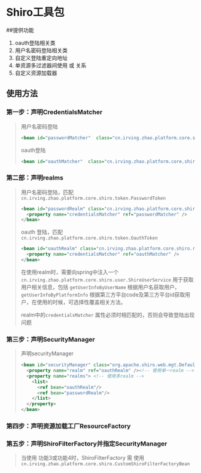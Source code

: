 # Shiro工具包
##提供功能

1. oauth登陆相关类
2. 用户名密码登陆相关类
3. 自定义登陆重定向地址
4. 单资源多过滤器间使用 或 关系
5. 自定义资源加载器

## 使用方法

### 第一步：声明CredentialsMatcher
> 用户名密码登陆
>
> ```xml
> <bean id="passwordMatcher"  class="cn.irving.zhao.platform.core.shiro.matcher.PasswordCredentialsMatcher" />
> ```
>
> oauth登陆
>
> ```xml
> <bean id="oauthMatcher"  class="cn.irving.zhao.platform.core.shiro.matcher.OauthCredentialsMatcher" />
> ```

### 第二部：声明realms

> 用户名密码登陆，匹配`cn.irving.zhao.platform.core.shiro.token.PasswordToken`
>
> ```xml
> <bean id="passwordRealm" class="cn.irving.zhao.platform.core.shiro.realm.PasswordAuthorizingRealm">
>   <property name="credentialsMatcher" ref="passwordMatcher" />
> </bean>
> ```
>
> oauth 登陆，匹配 `cn.irving.zhao.platform.core.shiro.token.OauthToken`
>
> ```xml
> <bean id="oauthRealm" class="cn.irving.zhao.platform.core.shiro.realm.OauthAuthorizingRealm">
>   <property name="credentialsMatcher" ref="oauthMatcher" />
> </bean>
> ```
>
> 在使用realm时，需要向spring中注入一个` cn.irving.zhao.platform.core.shiro.user.ShiroUserService` 用于获取用户相关信息，包括 `getUserInfoByUserName` 根据用户名获取用户，`getUserInfoByPlatformInfo` 根据第三方平台code及第三方平台id获取用户，在使用的时候，可选择性覆盖相关方法。
>
> realm中的`credentialsMatcher` 属性必须时相匹配的，否则会导致登陆出现问题

### 第三步：声明SecurityManager

> 声明securityManager
>
> ```xml
> <bean id="securityManager" class="org.apache.shiro.web.mgt.DefaultWebSecurityManager">
>   <property name="realm" ref="oauthRealm" /><!-- 使用单一realm -->
>   <property name="realms"> <!-- 使用多realm -->
>     <list>
>       <ref bean="oauthRealm"/>
>       <ref bean="passwordRealm"/>
>     </list>
>   </property>
> </bean>
> ```

### 第四步：声明资源加载工厂ResourceFactory



### 第五步：声明ShiroFilterFactory并指定SecurityManager

> 当使用 功能3或功能4时，ShiroFilterFactory 需 使用 `cn.irving.zhao.platform.core.shiro.CustomShiroFilterFactoryBean`

